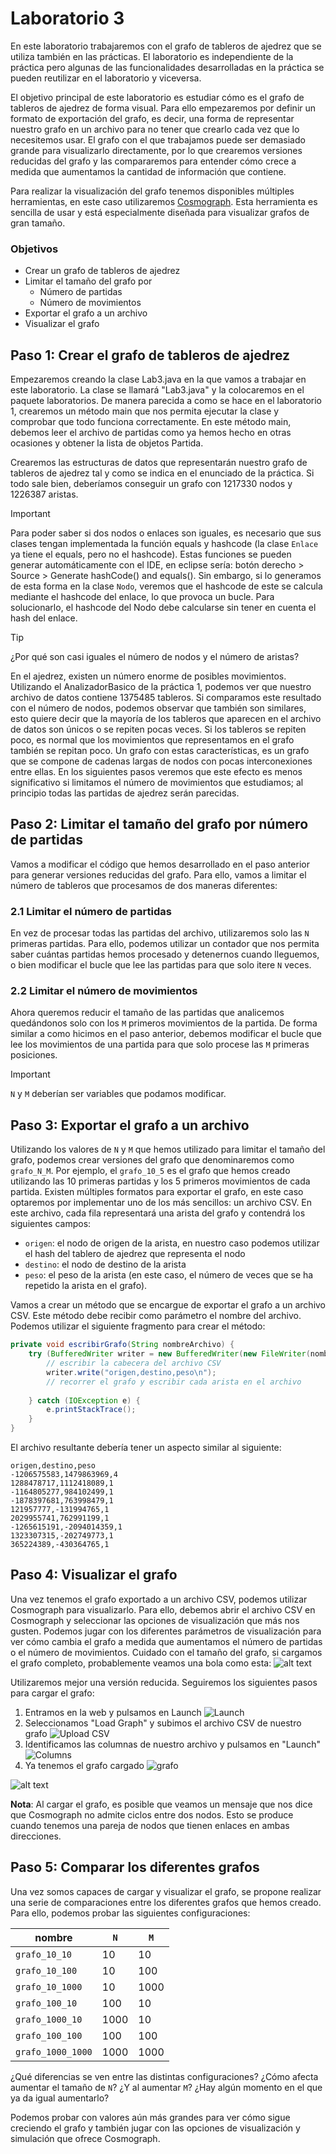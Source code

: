 
# Laboratorio 3

En este laboratorio trabajaremos con el grafo de tableros de ajedrez que se utiliza también en las prácticas. El laboratorio es independiente de la práctica pero algunas de las funcionalidades desarrolladas en la práctica se pueden reutilizar en el laboratorio y viceversa.

El objetivo principal de este laboratorio es estudiar cómo es el grafo de tableros de ajedrez de forma visual. Para ello empezaremos por definir un formato de exportación del grafo, es decir, una forma de representar nuestro grafo en un archivo para no tener que crearlo cada vez que lo necesitemos usar. El grafo con el que trabajamos puede ser demasiado grande para visualizarlo directamente, por lo que crearemos versiones reducidas del grafo y las compararemos para entender cómo crece a medida que aumentamos la cantidad de información que contiene.

Para realizar la visualización del grafo tenemos disponibles múltiples herramientas, en este caso utilizaremos [Cosmograph](https://cosmograph.app/). Esta herramienta es sencilla de usar y está especialmente diseñada para visualizar grafos de gran tamaño.

### Objetivos
- Crear un grafo de tableros de ajedrez
- Limitar el tamaño del grafo por 
  - Número de partidas
  - Número de movimientos
- Exportar el grafo a un archivo
- Visualizar el grafo

## Paso 1: Crear el grafo de tableros de ajedrez

Empezaremos creando la clase Lab3.java en la que vamos a trabajar en este laboratorio. La clase se llamará "Lab3.java" y la colocaremos en el paquete laboratorios. De manera parecida a como se hace en el laboratorio 1, crearemos un método main que nos permita ejecutar la clase y comprobar que todo funciona correctamente. En este método main, debemos leer el archivo de partidas como ya hemos hecho en otras ocasiones y obtener la lista de objetos Partida.

Crearemos las estructuras de datos que representarán nuestro grafo de tableros de ajedrez tal y como se indica en el enunciado de la práctica. Si todo sale bien, deberíamos conseguir un grafo con 1217330 nodos y 1226387 aristas. 

> [!IMPORTANT]
> Para poder saber si dos nodos o enlaces son iguales, es necesario que sus clases tengan implementada la función equals y hashcode (la clase `Enlace` ya tiene el equals, pero no el hashcode). 
> Estas funciones se pueden generar automáticamente con el IDE, en eclipse sería: botón derecho > Source > Generate hashCode() and equals().
> Sin embargo, si lo generamos de esta forma en la clase `Nodo`, veremos que el hashcode de este se calcula mediante el hashcode del enlace, lo que provoca un bucle. 
> Para solucionarlo, el hashcode del Nodo debe calcularse sin tener en cuenta el hash del enlace.


> [!TIP]
> ¿Por qué son casi iguales el número de nodos y el número de aristas?
> 
> En el ajedrez, existen un número enorme de posibles movimientos. Utilizando el AnalizadorBasico de la práctica 1, podemos ver que nuestro archivo de datos contiene 1375485 tableros. Si comparamos este resultado con el número de nodos, podemos observar que también son similares, esto quiere decir que la mayoría de los tableros que aparecen en el archivo de datos son únicos o se repiten pocas veces. Si los tableros se repiten poco, es normal que los movimientos que representamos en el grafo también se repitan poco. Un grafo con estas características, es un grafo que se compone de cadenas largas de nodos con pocas interconexiones entre ellas. En los siguientes pasos veremos que este efecto es menos significativo si limitamos el número de movimientos que estudiamos; al principio todas las partidas de ajedrez serán parecidas.

## Paso 2: Limitar el tamaño del grafo por número de partidas

Vamos a modificar el código que hemos desarrollado en el paso anterior para generar versiones reducidas del grafo. Para ello, vamos a limitar el número de tableros que procesamos de dos maneras diferentes:

### 2.1 Limitar el número de partidas

En vez de procesar todas las partidas del archivo, utilizaremos solo las `N` primeras partidas. Para ello, podemos utilizar un contador que nos permita saber cuántas partidas hemos procesado y detenernos cuando lleguemos, o bien modificar el bucle que lee las partidas para que solo itere `N` veces.

### 2.2 Limitar el número de movimientos

Ahora queremos reducir el tamaño de las partidas que analicemos quedándonos solo con los `M` primeros movimientos de la partida. De forma similar a como hicimos en el paso anterior, debemos modificar el bucle que lee los movimientos de una partida para que solo procese las `M` primeras posiciones. 

> [!IMPORTANT]
> `N` y `M` deberían ser variables que podamos modificar.

## Paso 3: Exportar el grafo a un archivo

Utilizando los valores de `N` y `M` que hemos utilizado para limitar el tamaño del grafo, podemos crear versiones del grafo que denominaremos como `grafo_N_M`. Por ejemplo, el `grafo_10_5` es el grafo que hemos creado utilizando las 10 primeras partidas y los 5 primeros movimientos de cada partida. Existen múltiples formatos para exportar el grafo, en este caso optaremos por implementar uno de los más sencillos: un archivo CSV. En este archivo, cada fila representará una arista del grafo y contendrá los siguientes campos:
  - `origen`: el nodo de origen de la arista, en nuestro caso podemos utilizar el hash del tablero de ajedrez que representa el nodo
  - `destino`: el nodo de destino de la arista
  - `peso`: el peso de la arista (en este caso, el número de veces que se ha repetido la arista en el grafo).

Vamos a crear un método que se encargue de exportar el grafo a un archivo CSV. Este método debe recibir como parámetro el nombre del archivo. Podemos utilizar el siguiente fragmento para crear el método:
```java
private void escribirGrafo(String nombreArchivo) {
    try (BufferedWriter writer = new BufferedWriter(new FileWriter(nombreArchivo))) {
        // escribir la cabecera del archivo CSV
        writer.write("origen,destino,peso\n");
        // recorrer el grafo y escribir cada arista en el archivo
    
    } catch (IOException e) {
        e.printStackTrace();
    }
}
```

El archivo resultante debería tener un aspecto similar al siguiente:
```csv
origen,destino,peso
-1206575583,1479863969,4
1288478717,1112418089,1
-1164805277,984102499,1
-1878397681,763998479,1
121957777,-131994765,1
2029955741,762991199,1
-1265615191,-2094014359,1
1323307315,-202749773,1
365224389,-430364765,1
```

## Paso 4: Visualizar el grafo

Una vez tenemos el grafo exportado a un archivo CSV, podemos utilizar Cosmograph para visualizarlo. Para ello, debemos abrir el archivo CSV en Cosmograph y seleccionar las opciones de visualización que más nos gusten. Podemos jugar con los diferentes parámetros de visualización para ver cómo cambia el grafo a medida que aumentamos el número de partidas o el número de movimientos. Cuidado con el tamaño del grafo, si cargamos el grafo completo, probablemente veamos una bola como esta:
![alt text](data/image-5.png)

Utilizaremos mejor una versión reducida. Seguiremos los siguientes pasos para cargar el grafo:
1. Entramos en la web y pulsamos en Launch ![Launch](data/image-1.png)
2. Seleccionamos "Load Graph" y subimos el archivo CSV de nuestro grafo ![Upload CSV](data/image-2.png)
3. Identificamos las columnas de nuestro archivo y pulsamos en "Launch" ![Columns](data/image-3.png)
4. Ya tenemos el grafo cargado ![grafo](data/image-4.png)

![alt text](data/CargaCosmograph.gif)

**Nota**: Al cargar el grafo, es posible que veamos un mensaje que nos dice que Cosmograph no admite ciclos entre dos nodos. Esto se produce cuando tenemos una pareja de nodos que tienen enlaces en ambas direcciones. 

## Paso 5: Comparar los diferentes grafos

Una vez somos capaces de cargar y visualizar el grafo, se propone realizar una serie de comparaciones entre los diferentes grafos que hemos creado. Para ello, podemos probar las siguientes configuraciones:

|nombre|`N`|`M`|
|---|---|---|
|`grafo_10_10`|10|10|
|`grafo_10_100`|10|100|
|`grafo_10_1000`|10|1000|
|`grafo_100_10`|100|10|
|`grafo_1000_10`|1000|10|
|`grafo_100_100`|100|100|
|`grafo_1000_1000`|1000|1000|

¿Qué diferencias se ven entre las distintas configuraciones? ¿Cómo afecta aumentar el tamaño de `N`? ¿Y al aumentar `M`? ¿Hay algún momento en el que ya da igual aumentarlo? 

Podemos probar con valores aún más grandes para ver cómo sigue creciendo el grafo y también jugar con las opciones de visualización y simulación que ofrece Cosmograph.

